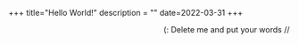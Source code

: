 +++
title="Hello World!"
description = ""
date=2022-03-31
+++


<div dir="rtl">


// Delete me and put your words :)


</div>
